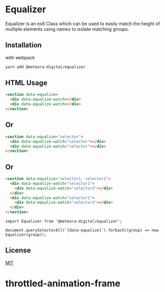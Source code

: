 # Equalizer

Equalizer is an es6 Class which can be used to easily match the height of multiple elements using names to isolate matching groups.

## Installation

with webpack

```bash
yarn add @meteora-digital/equalizer
```

## HTML Usage

```html
<section data-equalize>
  <div data-equalize-watch></div>
  <div data-equalize-watch></div>
</section>
```
## Or
```html
<section data-equalize="selector">
  <div data-equalize-watch="selector"></div>
  <div data-equalize-watch="selector"></div>
</section>
```
## Or
```html
<section data-equalize="selector1, selector2">
  <div data-equalize-watch="selector1">
    <div data-equalize-watch="selector2"></div>
  </div>
  <div data-equalize-watch="selector1">
    <div data-equalize-watch="selector2"></div>
  </div>
</section>
```

```es6
import Equalizer from '@meteora-digital/equalizer';

document.querySelectorAll('[data-equalize]').forEach((group) => new Equalizer(group));
```

## License
[MIT](https://choosealicense.com/licenses/mit/)

# throttled-animation-frame
